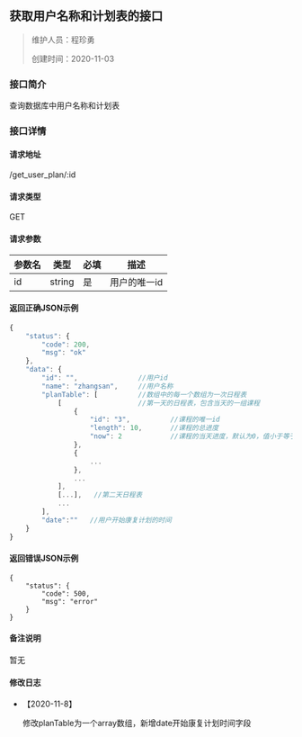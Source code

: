 ## 获取用户名称和计划表的接口

> 维护人员：程珍勇
>
> 创建时间：2020-11-03

### 接口简介

查询数据库中用户名称和计划表

### 接口详情

#### 请求地址

/get_user_plan/:id

#### 请求类型

GET

#### 请求参数

| 参数名 | 类型   | 必填 | 描述         |
| ------ | ------ | ---- | ------------ |
| id     | string | 是   | 用户的唯一id |

#### 返回正确JSON示例

```node.js
{
	"status": {
		"code": 200,
		"msg": "ok"
	},
	"data": {
		"id": "",               //用户id
		"name": "zhangsan",     //用户名称
		"planTable": [          //数组中的每一个数组为一次日程表
			[                   //第一天的日程表，包含当天的一组课程
				{
				    "id": "3",          //课程的唯一id
				    "length": 10,       //课程的总进度
				    "now": 2            //课程的当天进度，默认为0，值小于等于总进度
				},
				{
				    ...
				},
				...
			],
		    [...],   //第二天日程表
		    ...
		],
		"date":""   //用户开始康复计划的时间
	}
}
```

#### 返回错误JSON示例

```
{
	"status": {
		"code": 500,
		"msg": "error"
	}
}
```

#### 备注说明

暂无

#### 修改日志

- 【2020-11-8】

  修改planTable为一个array数组，新增date开始康复计划时间字段
